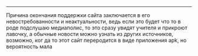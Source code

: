 --- 
Причина окончания поддержки сайта заключается в его невостребованности и неактуальности, ведь если это будет что то в роде подслушаю медиаполис, то это сразу увидят учителя и прикроют лавочку, а обычные новости можно узнать из других источников, возможно, ког да то этот сайт переродится в виде приложения apk, но вероятность мала































